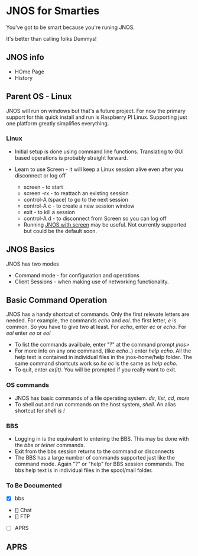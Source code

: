 # JNOS for Smarties
You've got to be smart because you're runing JNOS.


It's better than calling folks Dummys!

## JNOS info
+ HOme Page
+ History

## Parent OS - Linux
JNOS will run on windows but that's a future project.  For now the primary support for this quick install and run is Raspberry PI Linux.  Supporting just one platform greatly simplifies everything.

### Linux
+ Initial setup is done using command line functions.  Translating to GUI based operations is probably straight forward.

+ Learn to use Screen - it will keep a Linux session alive even after you disconnect or log off
    + screen - to start
    + screen -rx  - to reattach an existing session
    + control-A (space) to go to the next session
    + control-A c - to create a new session window
    + exit - to kill a session
    + control-A d - to disconnect from Screen so you can log off
    + Running [JNOS with screen](http://packet-radio.net/jnos-start-with-screen/) may be useful.  Not currently supported but could be the default soon. 

## JNOS Basics

JNOS has two modes
+ Command mode - for configuration and operations
+ Client Sessions - when making use of networking functionality.

## Basic Command Operation
JNOS has a handy shortcut of commands.  Only the first relevate letters are needed.  For example, the commands *echo* and *eol*.
the first letter, *e* is common.   So you have to give two at least.  For *echo*, enter *ec* or *echo*.  For *eol* enter *eo* or *eol*

+ To list the commands availbale, enter "?" at the command prompt *jnos>*
+ For more info on any one command, (like *echo*..)  enter *help echo*.   All the help text is contained in individual files
in the jnos-home/help folder.  The same command shortcuts work so *he ec* is the same as *help echo*.
+ To quit, enter *ex(it)*.   You will be prompted if you really want to exit.

### OS commands
+ JNOS has basic commands of a file operating system.  *dir*, *list*, *cd*, *more*
+ To shell out and run commands on the host system, *shell*.  An alias shortcut for *shell* is *!*

### BBS 
+ Logging in is the equivalent to entering the BBS.  This may be done with the *bbs* or *telnet* commands.
+ Exit from the bbs session returns to the command or disconnects
+ The BBS has a large number of commands supported just like the command mode.  Again "?" or "help" for BBS session commands.  The
bbs help text is in individual files in the spool/mail folder.

### To Be Documented
- [x] bbs
- [] Chat
- [] FTP
- [ ] APRS

## APRS ##
